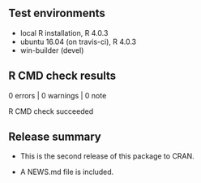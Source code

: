 ## Test environments
* local R installation, R 4.0.3
* ubuntu 16.04 (on travis-ci), R 4.0.3
* win-builder (devel)

## R CMD check results

0 errors | 0 warnings | 0 note

R CMD check succeeded

## Release summary

* This is the second release of this package to CRAN.

* A NEWS.md file is included.
